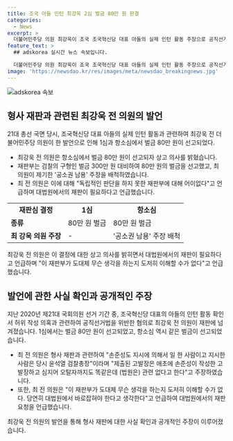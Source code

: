 ```yaml
---
title: 조국 아들 인턴 최강욱 2심 벌금 80만 원 판결
categories:
  - News
excerpt: >
  더불어민주당 의원 최강욱이 조국 조국혁신당 대표 아들의 실제 인턴 활동 주장으로 공직선거법을 위반한 혐의로 항소심에서 벌금 80만 원을 선고받았다. 검찰은 벌금 300만 원을 구했지만, 재판부는 이를 기각하고 벌금을 낮게 결정했다. 최 의원은 상고 의사를 밝히며 "대법원에서 바로잡혀야 한다"고 억울함을 토로했다. 2020년 국회의원 선거 기간 중 발언한 내용으로 인한 재판은 계속될 예정이다.
feature_text: >
  ## adskorea 실시간 뉴스 속보입니다.

  더불어민주당 의원 최강욱이 조국 조국혁신당 대표 아들의 실제 인턴 활동 주장으로 공직선거법을 위반한 혐의로 항소심에서 벌금 80만 원을 선고받았다. 검찰은 벌금 300만 원을 구했지만, 재판부는 이를 기각하고 벌금을 낮게 결정했다. 최 의원은 상고 의사를 밝히며 "대법원에서 바로잡혀야 한다"고 억울함을 토로했다. 2020년 국회의원 선거 기간 중 발언한 내용으로 인한 재판은 계속될 예정이다.
image: 'https://newsdao.kr/res/images/meta/newsdao_breakingnews.jpg'
---
```


<p><img src="https://newsdao.kr/res/images/meta/newsdao_breakingnews.jpg" alt="adskorea 속보" /></p>

<h2 data-ke-size="size26">형사 재판과 관련된 최강욱 전 의원의 발언</h2>

<p data-ke-size="size16">21대 총선 국면 당시, 조국혁신당 대표 아들의 실제 인턴 활동과 관련하여 최강욱 전 더불어민주당 의원이 한 발언으로 인해 1심과 항소심에서 벌금 80만 원이 선고되었다.</p>

<ul>
  <li>최강욱 전 의원은 항소심에서 벌금 80만 원이 선고되자 상고 의사를 밝혔습니다.</li>
  <li>재판부는 검찰의 구형인 벌금 300만 원 대비하여 80만 원의 벌금을 선고했고, 최 의원이 제기한 '공소권 남용' 주장을 배척하였습니다.</li>
  <li>최 전 의원은 이에 대해 "독립적인 판단을 하지 못한 재판부에 대해 어이없다"고 언급하며 대법원에서의 재판이 필요하다고 언급했습니다.</li>
</ul>

<table>
  <tr>
    <td style="text-align: center; height: 17px;"><b>재판심 결정</b></td>
    <td style="text-align: center; height: 17px;"><b>1심</b></td>
    <td style="text-align: center; height: 17px;"><b>항소심</b></td>
  </tr>
  <tr>
    <td><b>종류</b></td>
    <td>80만 원 벌금</td>
    <td>80만 원 벌금</td>
  </tr>
  <tr>
    <td><b>최 강욱 의원 주장</b></td>
    <td>-</td>
    <td>'공소권 남용' 주장 배척</td>
  </tr>
</table>

<p data-ke-size="size16">최강욱 전 의원은 이 결정에 대한 상고 의사를 밝히면서 대법원에서의 재판이 필요하다고 언급하며 "이 재판부가 도대체 무슨 생각을 하는지 도저히 이해할 수가 없다"고 언급했습니다.</p>

<h2 data-ke-size="size26">발언에 관한 사실 확인과 공개적인 주장</h2>

<p data-ke-size="size16">지난 2020년 제21대 국회의원 선거 기간 중, 조국혁신당 대표의 아들의 인턴 활동 확인서 허위 작성 의혹과 관련하여 공직선거법을 위반한 혐의로 최강욱 전 의원이 재판에 넘겨졌습니다. 1심에서는 벌금 80만 원이 선고되었고, 항소심 역시 같은 벌금이 선고되었습니다.</p>

<ul>
  <li>최 전 의원은 형사 재판과 관련하여 "손준성도 지시에 의해서 일 한 사람이고 지시한 사람은 당시 윤석열 검찰총장"이라며 "제출된 고발장은 애초에 손준성이 작성한 고발장하고 심지어 오탈자까지도 똑같은데 (법원은) 관련 없다고 한다"고 주장하였습니다.</li>
  <li>또한, 최 전 의원은 "이 재판부가 도대체 무슨 생각을 하는지 도저히 이해할 수가 없다. 당연히 대법원에서 바로잡혀야 한다고 생각한다"고 언급하여 대법원에서의 재판 요청을 언급했습니다.</li>
</ul>

<p data-ke-size="size16">최강욱 전 의원의 발언을 통해 형사 재판에 대한 사실 확인과 공개적인 주장이 이루어졌습니다.</p>

